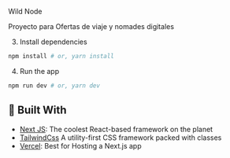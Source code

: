 Wild Node 

Proyecto para Ofertas de viaje y nomades digitales


3. Install dependencies

```bash
npm install # or, yarn install
```

4. Run the app

```bash
npm run dev # or, yarn dev
```


## 🍔 Built With
- [Next JS](https://nextjs.org/): The coolest React-based framework on the planet
- [TailwindCss](https://tailwindcss.com/) A utility-first CSS framework packed with classes
- [Vercel](http://vercel.com/): Best for Hosting a Next.js app



